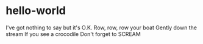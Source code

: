 # hello-world
I've got nothing to say but it's O.K.
Row, row, row your boat
Gently down the stream
If you see a crocodile
Don't forget to SCREAM
